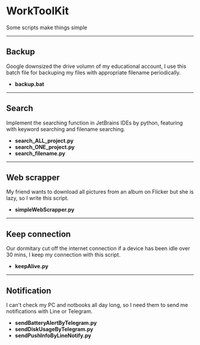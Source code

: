 # WorkToolKit
Some scripts make things simple
<hr/> 

## Backup
Google downsized the drive volumn of my educational account, I use this batch file for backuping my files with appropriate filename periodically.
  - **backup.bat**

<hr/> 

## Search
Implement the searching function in JetBrains IDEs by python, featuring with keyword searching and filename searching.
  - **search_ALL_project.py** 
  - **search_ONE_project.py** 
  - **search_filename.py**
  
<hr/> 

## Web scrapper
My friend wants to download all pictures from an album on Flicker but she is lazy, so I write this script.
  - **simpleWebScrapper.py**

<hr/> 

## Keep connection
Our dormitary cut off the internet connection if a device has been idle over 30 mins, I keep my connection with this script.
  - **keepAlive.py**
  
<hr/> 

## Notification
I can't check my PC and notbooks all day long, so I need them to send me notifications with Line or Telegram. 
  - **sendBatteryAlertByTelegram.py**
  - **sendDiskUsageByTelegram.py**
  - **sendPushInfoByLineNotify.py**
